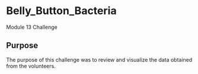 # Belly_Button_Bacteria
Module 13 Challenge

## Purpose
The purpose of this challenge was to review and visualize the data obtained from the volunteers.
